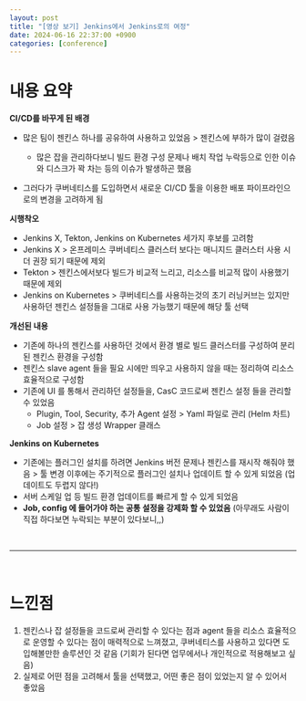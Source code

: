 ```yaml
---
layout: post
title: "[영상 보기] Jenkins에서 Jenkins로의 여정"
date: 2024-06-16 22:37:00 +0900
categories: [conference]
---
```


# **내용 요약**

**CI/CD를 바꾸게 된 배경**

- 많은 팀이 젠킨스 하나를 공유하여 사용하고 있었음 > 젠킨스에 부하가 많이 걸렸음
  - 많은 잡을 관리하다보니 빌드 환경 구성 문제나 배치 작업 누락등으로 인한 이슈와 디스크가 꽉 차는 등의 이슈가 발생하곤 했음

- 그러다가 쿠버네티스를 도입하면서 새로운 CI/CD 툴을 이용한 배포 파이프라인으로의 변경을 고려하게 됨

**시행착오**

- Jenkins X, Tekton, Jenkins on Kubernetes 세가지 후보를 고려함
- Jenkins X > 온프레미스 쿠버네티스 클러스터 보다는 매니지드 클러스터 사용 시 더 권장 되기 때문에 제외
- Tekton > 젠킨스에서보다 빌드가 비교적 느리고, 리소스를 비교적 많이 사용했기 때문에 제외
- Jenkins on Kubernetes > 쿠버네티스를 사용하는것의 초기 러닝커브는 있지만 사용하던 젠킨스 설정들을 그대로 사용 가능했기 때문에 해당 툴 선택

**개선된 내용**

- 기존에 하나의 젠킨스를 사용하던 것에서 환경 별로 빌드 클러스터를 구성하여 분리된 젠킨스 환경을 구성함
- 젠킨스 slave agent 들을 필요 시에만 띄우고 사용하지 않을 때는 정리하여 리소스 효율적으로 구성함
- 기존에 UI 를 통해서 관리하던 설정들을, CasC 코드로써 젠킨스 설정 들을 관리할 수 있었음
    - Plugin, Tool, Security, 추가 Agent 설정 > Yaml 파일로 관리 (Helm 차트)
    - Job 설정 > 잡 생성 Wrapper 클래스

**Jenkins on Kubernetes**

- 기존에는 플러그인 설치를 하려면 Jenkins 버전 문제나 젠킨스를 재시작 해줘야 했음 > 툴 변경 이후에는 주기적으로 플러그인 설치나 업데이트 할 수 있게 되었음 (업데이트도 두렵지 않다!)
- 서버 스케일 업 등 빌드 환경 업데이트를 빠르게 할 수 있게 되었음
- **Job, config 에 들어가야 하는 공통 설정을 강제화 할 수 있었음** (아무래도 사람이 직접 하다보면 누락되는 부분이 있다보니,,)

<br/>

-----------

<br/>

# **느낀점**

1. 젠킨스나 잡 설정들을 코드로써 관리할 수 있다는 점과 agent 들을 리소스 효율적으로 운영할 수 있다는 점이 매력적으로 느껴졌고, 쿠버네티스를 사용하고 있다면 도입해볼만한 솔루션인 것 같음 (기회가 된다면 업무에서나 개인적으로 적용해보고 싶음)
2. 실제로 어떤 점을 고려해서 툴을 선택했고, 어떤 좋은 점이 있었는지 알 수 있어서 좋았음